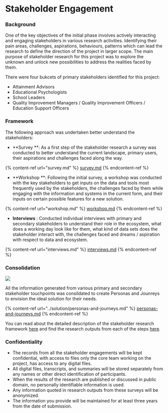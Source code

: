 # Stakeholder Engagement

### Background

One of the key objectives of the initial phase involves actively interacting and engaging stakeholders in various research activities. Identifying their pain areas, challenges, aspirations, behaviours, patterns which can lead the research to define the direction of the project in larger scope. The main purpose of stakeholder research for this project was to explore the unknown and unlock new possibilities to address the realities faced by them.

There were four bukcets of primary stakeholders identified for this project:

* Attainment Advisors
* Educational Psychologists
* School Leaders
* Quality Improvement Managers / Quality Improvement Officers / Education Support Officers

### Framework

The following approach was undertaken better understand the stakeholders:

* **Survey **: As a first step of the stakeholder research a survey was conducted to better understand the current landscape, primary users, their aspirations and challenges faced along the way.

{% content-ref url="survey.md" %}
[survey.md](survey.md)
{% endcontent-ref %}

* **Workshop **: Following the initial survey, a workshop was conducted with the key stakeholders to get inputs on the data and tools most frequently used by the stakeholders, the challenges faced by them while engaging with the information and systems in the current form, and their inputs on certain possible features for a new solution.

{% content-ref url="workshop.md" %}
[workshop.md](workshop.md)
{% endcontent-ref %}

* **Interviews** : Conducted individual interviews with primary and secondary stakeholders to understand their role in the ecosystem, what does a working day look like for them, what kind of data sets does the stakeholder interact with, the challenges faced and dreams / aspiration with respect to data and ecosystem.

{% content-ref url="interviews.md" %}
[interviews.md](interviews.md)
{% endcontent-ref %}

### Consolidation

![](https://lh4.googleusercontent.com/EQnu-53ekN\_TWW42v\_MjSEFJb9B60XHY41EWMkWTBSbas2mQPkSrhdusgqsrCdV4qnHji5foHQSrXE89rOJHP-uvaH8\_wqmDHffEw8w624dadR1c\_KGhLCbZF3GkbC\_Nr8olkmM=s0)

All the information generated from various primary and secondary stakeholder touchpoints was consildated to create Personas and Jounreys to envision the ideal solution for their needs.

{% content-ref url="../solution/personas-and-journeys.md" %}
[personas-and-journeys.md](../solution/personas-and-journeys.md)
{% endcontent-ref %}

You can read about the detailed description of the stakeholder research framework [here](https://github.com/The-Data-for-Children-Collaborative/noral-user-research/blob/main/research/research-framework.md) and find the research outputs from each of the steps [here](https://github.com/The-Data-for-Children-Collaborative/noral-user-research/tree/main/research).&#x20;

### Confidentiality

* The records from all the stakeholder engagements will be kept confidential, with access to files only the core team working on the project, has access to any digital files.
* All digital files, transcripts, and summaries will be stored separately from any names or other direct identification of participants.
* When the results of the research are published or discussed in public domain, no personally identifiable information is used.
* Any information quoted in research outputs from these surveys will be anonymized.
* The information you provide will be maintained for at least three years from the date of submission.
